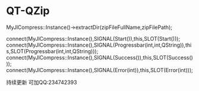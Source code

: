 # QT-QZip


MyJlCompress::Instance()->extractDir(zipFileFullName,zipFilePath);
 
connect(MyJlCompress::Instance(),SIGNAL(Start()),this,SLOT(Start()));
connect(MyJlCompress::Instance(),SIGNAL(Progressbar(int,int,QString)),this,SLOT(Progressbar(int,int,QString)));
connect(MyJlCompress::Instance(),SIGNAL(Success()),this,SLOT(Success()));
connect(MyJlCompress::Instance(),SIGNAL(Error(int)),this,SLOT(Error(int)));



持续更新
可加QQ:234742393
